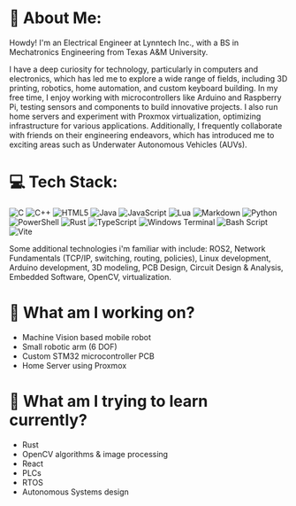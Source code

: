 # 💫 About Me:

Howdy! I'm an Electrical Engineer at Lynntech Inc., with a BS in Mechatronics Engineering from Texas A&M University.

I have a deep curiosity for technology, particularly in computers and electronics, which has led me to explore a wide range of fields, including 3D printing, robotics, home automation, and custom keyboard building. In my free time, I enjoy working with microcontrollers like Arduino and Raspberry Pi, testing sensors and components to build innovative projects. I also run home servers and experiment with Proxmox virtualization, optimizing infrastructure for various applications. Additionally, I frequently collaborate with friends on their engineering endeavors, which has introduced me to exciting areas such as Underwater Autonomous Vehicles (AUVs).

# 💻 Tech Stack:
![C](https://img.shields.io/badge/c-%2300599C.svg?style=for-the-badge&logo=c&logoColor=white) ![C++](https://img.shields.io/badge/c++-%2300599C.svg?style=for-the-badge&logo=c%2B%2B&logoColor=white) ![HTML5](https://img.shields.io/badge/html5-%23E34F26.svg?style=for-the-badge&logo=html5&logoColor=white) ![Java](https://img.shields.io/badge/java-%23ED8B00.svg?style=for-the-badge&logo=openjdk&logoColor=white) ![JavaScript](https://img.shields.io/badge/javascript-%23323330.svg?style=for-the-badge&logo=javascript&logoColor=%23F7DF1E) ![Lua](https://img.shields.io/badge/lua-%232C2D72.svg?style=for-the-badge&logo=lua&logoColor=white) ![Markdown](https://img.shields.io/badge/markdown-%23000000.svg?style=for-the-badge&logo=markdown&logoColor=white) ![Python](https://img.shields.io/badge/python-3670A0?style=for-the-badge&logo=python&logoColor=ffdd54) ![PowerShell](https://img.shields.io/badge/PowerShell-%235391FE.svg?style=for-the-badge&logo=powershell&logoColor=white) ![Rust](https://img.shields.io/badge/rust-%23000000.svg?style=for-the-badge&logo=rust&logoColor=white) ![TypeScript](https://img.shields.io/badge/typescript-%23007ACC.svg?style=for-the-badge&logo=typescript&logoColor=white) ![Windows Terminal](https://img.shields.io/badge/Windows%20Terminal-%234D4D4D.svg?style=for-the-badge&logo=windows-terminal&logoColor=white) ![Bash Script](https://img.shields.io/badge/bash_script-%23121011.svg?style=for-the-badge&logo=gnu-bash&logoColor=white) ![Vite](https://img.shields.io/badge/vite-%23646CFF.svg?style=for-the-badge&logo=vite&logoColor=white)

Some additional technologies i'm familiar with include: ROS2, Network Fundamentals (TCP/IP, switching, routing, policies), Linux development, Arduino development, 3D modeling, PCB Design, Circuit Design & Analysis, Embedded Software, OpenCV, virtualization.

# 🔭 What am I working on?

- Machine Vision based mobile robot
- Small robotic arm (6 DOF)
- Custom STM32 microcontroller PCB
- Home Server using Proxmox

# 🌱 What am I trying to learn currently? 
- Rust
- OpenCV algorithms & image processing
- React
- PLCs
- RTOS
- Autonomous Systems design
